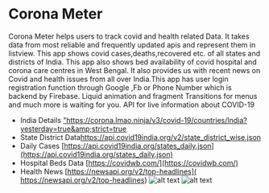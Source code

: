 # Corona Meter
Corona Meter helps users to track covid and health related Data.
It takes data from most reliable and frequently updated apis and represent them in listview. This app shows covid cases,deaths,recovered etc. of all states and districts of India.
This app also shows bed availability of covid hospital and corona care centres in West Bengal.
It also provides us with recent news on Covid and health issues from all over India.This app has user login registration function through Google ,Fb or Phone Number which is backend by Firebase. Liquid animation and fragment Transitions for menus and much more is waiting for you.
    API for live information about COVID-19

  - India Details [ "https://corona.lmao.ninja/v3/covid-19/countries/India?yesterday=true&amp;strict=true
]( https://corona.lmao.ninja/v3/covid-19/countries/India?yesterday=true&amp;strict=true
)
- State  District Data[https://api.covid19india.org/v2/state_district_wise.json
](  https://api.covid19india.org/v2/state_district_wise.json)
- Daily Cases [https://api.covid19india.org/states_daily.json](https://api.covid19india.org/states_daily.json)
- Hospital Beds Data  [https://covidwb.com/](https://covidwb.com/)
- Health News [https://newsapi.org/v2/top-headlines]( https://newsapi.org/v2/top-headlines)
![alt text](https://github.com/koistav1212/CoronaMeter/blob/master/mockup1.png?raw=true)
![alt text](https://github.com/koistav1212/CoronaMeter/blob/master/mockup2png?raw=true)
